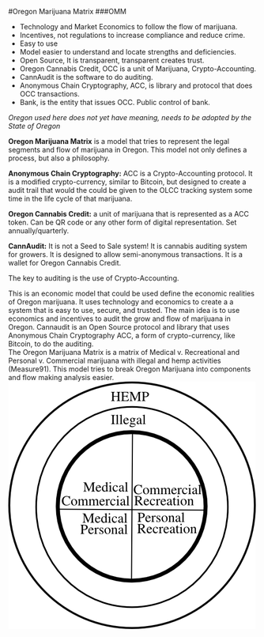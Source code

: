﻿#Oregon Marijuana Matrix
###OMM

* Technology and Market Economics to follow the flow of marijuana.
* Incentives, not regulations to increase compliance and reduce crime.
* Easy to use
* Model easier to understand and locate strengths and deficiencies.
* Open Source, It is transparent, transparent creates trust.
* Oregon Cannabis Credit, OCC is a unit of Marijuana, Crypto-Accounting.
* CannAudit is the software to do auditing.
* Anonymous Chain Cryptography, ACC, is library and protocol that does OCC transactions.
* Bank, is the entity that issues OCC. Public control of bank.

*Oregon used here does not yet have meaning, needs to be adopted by the State of Oregon*

**Oregon Marijuana Matrix** is a model that tries to represent the legal segments and flow of marijuana in Oregon. This model not only defines a process, but also a philosophy.

**Anonymous Chain Cryptography:** ACC is a Crypto-Accounting protocol. It is a modified crypto-currency, similar to Bitcoin, but designed to create a audit trail that would the could be given to the OLCC tracking system some time in the life cycle of that marijuana. 

**Oregon Cannabis Credit:** a unit of marijuana that is represented as a ACC token. Can be QR code or any other form of digital representation. Set annually/quarterly. 

**CannAudit:** It is not a Seed to Sale system!  It is cannabis auditing system for growers. It is designed to allow semi-anonymous transactions. It is a wallet for Oregon Cannabis Credit.  

The key to auditing is the use of Crypto-Accounting. 

This is an economic model that could be used define the economic realities of Oregon marijuana. It uses technology and economics to create a a system that is easy to use, secure, and trusted. The main idea is to use economics and incentives to audit the grow and flow of marijuana in Oregon. Cannaudit is an Open Source protocol and library that uses Anonymous Chain Cryptography ACC, a form of crypto-currency, like Bitcoin, to do the auditing.   
The Oregon Marijuana Matrix is a matrix of Medical v. Recreational and Personal v. Commercial marijuana with illegal and hemp activities (Measure91).  This model tries to break Oregon Marijuana into components and flow making analysis easier.
![alt tag](OMM2D.png?raw=true "OMM2D")

